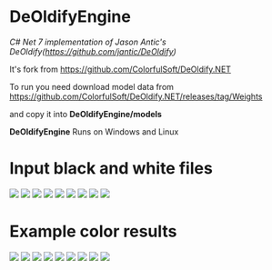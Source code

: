 
# DeOldifyEngine

*C# Net 7 implementation of Jason Antic's DeOldify(https://github.com/jantic/DeOldify)*

It's fork from https://github.com/ColorfulSoft/DeOldify.NET 

To run you need download model data from 
https://github.com/ColorfulSoft/DeOldify.NET/releases/tag/Weights

and copy it into **DeOldifyEngine/models**

**DeOldifyEngine** Runs on Windows and Linux

# Input black and white files

![](KolorTest/TestFiles/pict0.jpg)
![](KolorTest/TestFiles/pict1.jpg)
![](KolorTest/TestFiles/pict2.webp)
![](KolorTest/TestFiles/pict3.jpg)
![](KolorTest/TestFiles/pict4.jpg)
![](KolorTest/TestFiles/pict5.webp)
![](KolorTest/TestFiles/pict6.jpg)
![](KolorTest/TestFiles/pict8.jpg)
![](KolorTest/TestFiles/pict9.jpg)


# Example color results

![](ExampleResults/pict0.jpg-color.jpg)
![](ExampleResults/pict1.jpg-color.jpg)
![](ExampleResults/pict2.webp-color.webp)
![](ExampleResults/pict3.jpg-color.jpg)
![](ExampleResults/pict4.jpg-color.jpg)
![](ExampleResults/pict5.webp-color.webp)
![](ExampleResults/pict6.jpg-color.jpg)
![](ExampleResults/pict8.jpg-color.jpg)
![](ExampleResults/pict9.jpg-color.jpg)
